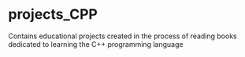 # projects_CPP
Contains educational projects created in the process of reading books dedicated to learning the C++ programming language
